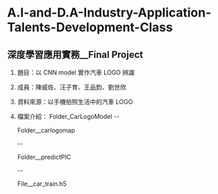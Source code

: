 # A.I-and-D.A-Industry-Application-Talents-Development-Class

## 深度學習應用實務__Final Project

1. 題目：以 CNN model 實作汽車 LOGO 辨識

2. 成員：陳威佐、汪子育、王品鈞、劉世欣

3. 資料來源：以手機拍照生活中的汽車 LOGO

4. 檔案介紹：
  Folder_CarLogoModel -- <p>Folder__carlogomap </p>
                      -- <p>Folder__predictPIC </p>
                      -- <p>File__car_train.h5 </p>
